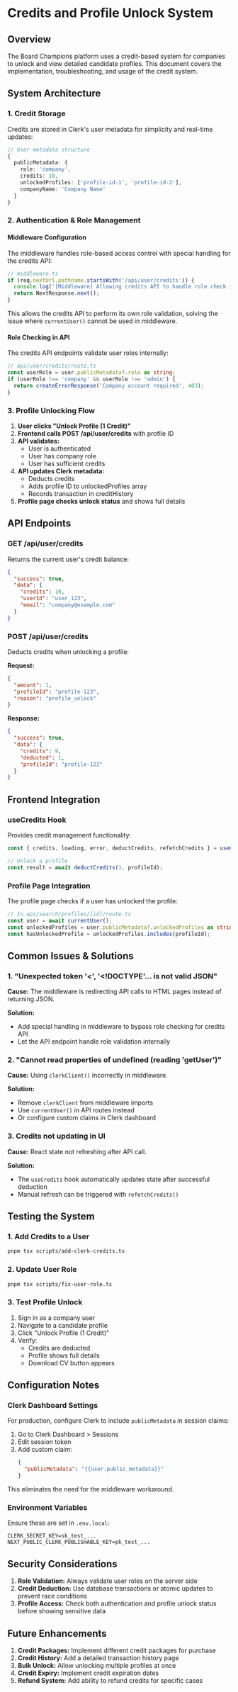 # Credits and Profile Unlock System

## Overview

The Board Champions platform uses a credit-based system for companies to unlock and view detailed candidate profiles. This document covers the implementation, troubleshooting, and usage of the credit system.

## System Architecture

### 1. Credit Storage

Credits are stored in Clerk's user metadata for simplicity and real-time updates:

```typescript
// User metadata structure
{
  publicMetadata: {
    role: 'company',
    credits: 10,
    unlockedProfiles: ['profile-id-1', 'profile-id-2'],
    companyName: 'Company Name'
  }
}
```

### 2. Authentication & Role Management

#### Middleware Configuration

The middleware handles role-based access control with special handling for the credits API:

```typescript
// middleware.ts
if (req.nextUrl.pathname.startsWith('/api/user/credits')) {
  console.log('[Middleware] Allowing credits API to handle role check internally');
  return NextResponse.next();
}
```

This allows the credits API to perform its own role validation, solving the issue where `currentUser()` cannot be used in middleware.

#### Role Checking in API

The credits API endpoints validate user roles internally:

```typescript
// api/user/credits/route.ts
const userRole = user.publicMetadata?.role as string;
if (userRole !== 'company' && userRole !== 'admin') {
  return createErrorResponse('Company account required', 403);
}
```

### 3. Profile Unlocking Flow

1. **User clicks "Unlock Profile (1 Credit)"**
2. **Frontend calls POST /api/user/credits** with profile ID
3. **API validates:**
   - User is authenticated
   - User has company role
   - User has sufficient credits
4. **API updates Clerk metadata:**
   - Deducts credits
   - Adds profile ID to unlockedProfiles array
   - Records transaction in creditHistory
5. **Profile page checks unlock status** and shows full details

## API Endpoints

### GET /api/user/credits

Returns the current user's credit balance:

```json
{
  "success": true,
  "data": {
    "credits": 10,
    "userId": "user_123",
    "email": "company@example.com"
  }
}
```

### POST /api/user/credits

Deducts credits when unlocking a profile:

**Request:**
```json
{
  "amount": 1,
  "profileId": "profile-123",
  "reason": "profile_unlock"
}
```

**Response:**
```json
{
  "success": true,
  "data": {
    "credits": 9,
    "deducted": 1,
    "profileId": "profile-123"
  }
}
```

## Frontend Integration

### useCredits Hook

Provides credit management functionality:

```typescript
const { credits, loading, error, deductCredits, refetchCredits } = useCredits();

// Unlock a profile
const result = await deductCredits(1, profileId);
```

### Profile Page Integration

The profile page checks if a user has unlocked the profile:

```typescript
// In api/search/profiles/[id]/route.ts
const user = await currentUser();
const unlockedProfiles = user.publicMetadata?.unlockedProfiles as string[] || [];
const hasUnlockedProfile = unlockedProfiles.includes(profileId);
```

## Common Issues & Solutions

### 1. "Unexpected token '<', '<!DOCTYPE'... is not valid JSON"

**Cause:** The middleware is redirecting API calls to HTML pages instead of returning JSON.

**Solution:** 
- Add special handling in middleware to bypass role checking for credits API
- Let the API endpoint handle role validation internally

### 2. "Cannot read properties of undefined (reading 'getUser')"

**Cause:** Using `clerkClient()` incorrectly in middleware.

**Solution:**
- Remove `clerkClient` from middleware imports
- Use `currentUser()` in API routes instead
- Or configure custom claims in Clerk dashboard

### 3. Credits not updating in UI

**Cause:** React state not refreshing after API call.

**Solution:**
- The `useCredits` hook automatically updates state after successful deduction
- Manual refresh can be triggered with `refetchCredits()`

## Testing the System

### 1. Add Credits to a User

```bash
pnpm tsx scripts/add-clerk-credits.ts
```

### 2. Update User Role

```bash
pnpm tsx scripts/fix-user-role.ts
```

### 3. Test Profile Unlock

1. Sign in as a company user
2. Navigate to a candidate profile
3. Click "Unlock Profile (1 Credit)"
4. Verify:
   - Credits are deducted
   - Profile shows full details
   - Download CV button appears

## Configuration Notes

### Clerk Dashboard Settings

For production, configure Clerk to include `publicMetadata` in session claims:

1. Go to Clerk Dashboard > Sessions
2. Edit session token
3. Add custom claim:
   ```json
   {
     "publicMetadata": "{{user.public_metadata}}"
   }
   ```

This eliminates the need for the middleware workaround.

### Environment Variables

Ensure these are set in `.env.local`:

```env
CLERK_SECRET_KEY=sk_test_...
NEXT_PUBLIC_CLERK_PUBLISHABLE_KEY=pk_test_...
```

## Security Considerations

1. **Role Validation:** Always validate user roles on the server side
2. **Credit Deduction:** Use database transactions or atomic updates to prevent race conditions
3. **Profile Access:** Check both authentication and profile unlock status before showing sensitive data

## Future Enhancements

1. **Credit Packages:** Implement different credit packages for purchase
2. **Credit History:** Add a detailed transaction history page
3. **Bulk Unlock:** Allow unlocking multiple profiles at once
4. **Credit Expiry:** Implement credit expiration dates
5. **Refund System:** Add ability to refund credits for specific cases